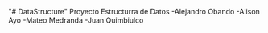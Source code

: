 "# DataStructure" 
Proyecto Estructurra de Datos
-Alejandro Obando
-Alison Ayo
-Mateo Medranda
-Juan Quimbiulco

